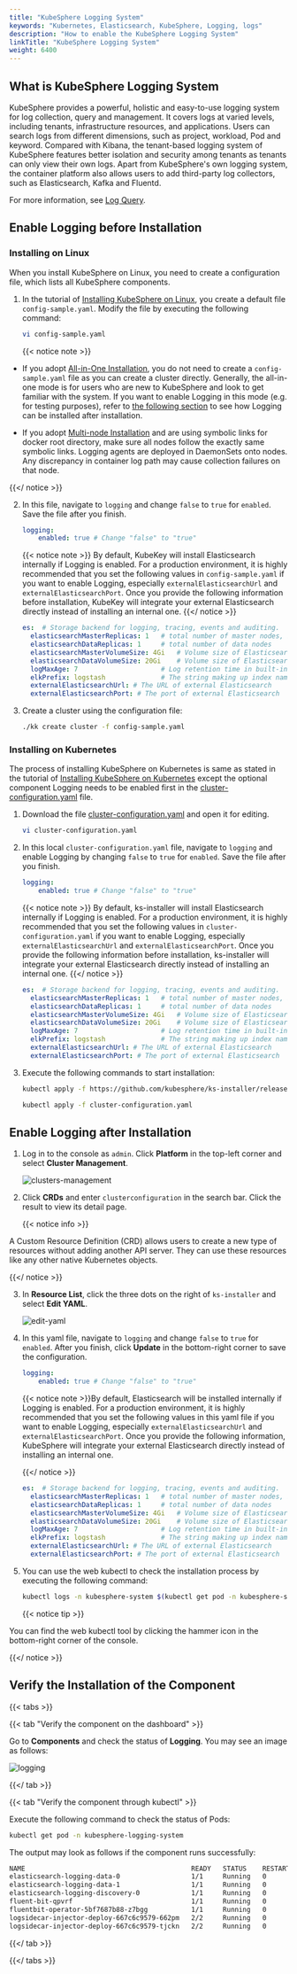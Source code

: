 ```yaml
---
title: "KubeSphere Logging System"
keywords: "Kubernetes, Elasticsearch, KubeSphere, Logging, logs"
description: "How to enable the KubeSphere Logging System"
linkTitle: "KubeSphere Logging System"
weight: 6400
---
```


## What is KubeSphere Logging System

KubeSphere provides a powerful, holistic and easy-to-use logging system for log collection, query and management. It covers logs at varied levels, including tenants, infrastructure resources, and applications. Users can search logs from different dimensions, such as project, workload, Pod and keyword. Compared with Kibana, the tenant-based logging system of KubeSphere features better isolation and security among tenants as tenants can only view their own logs. Apart from KubeSphere's own logging system, the container platform also allows users to add third-party log collectors, such as Elasticsearch, Kafka and Fluentd.

For more information, see [Log Query](../../toolbox/log-query/).

## Enable Logging before Installation

### Installing on Linux

When you install KubeSphere on Linux, you need to create a configuration file, which lists all KubeSphere components.

1. In the tutorial of [Installing KubeSphere on Linux](../../installing-on-linux/introduction/multioverview/), you create a default file `config-sample.yaml`. Modify the file by executing the following command:

    ```bash
    vi config-sample.yaml
    ```

    {{< notice note >}}

- If you adopt [All-in-One Installation](../../quick-start/all-in-one-on-linux/), you do not need to create a `config-sample.yaml` file as you can create a cluster directly. Generally, the all-in-one mode is for users who are new to KubeSphere and look to get familiar with the system. If you want to enable Logging in this mode (e.g. for testing purposes), refer to [the following section](#enable-logging-after-installation) to see how Logging can be installed after installation.

- If you adopt [Multi-node Installation](../../installing-on-linux/introduction/multioverview/) and are using symbolic links for docker root directory, make sure all nodes follow the exactly same symbolic links. Logging agents are deployed in DaemonSets onto nodes. Any discrepancy in container log path may cause collection failures on that node.

{{</ notice >}}

2. In this file, navigate to `logging` and change `false` to `true` for `enabled`. Save the file after you finish.

    ```yaml
    logging:
        enabled: true # Change "false" to "true"
    ```

    {{< notice note >}}
By default, KubeKey will install Elasticsearch internally if Logging is enabled. For a production environment, it is highly recommended that you set the following values in `config-sample.yaml` if you want to enable Logging, especially `externalElasticsearchUrl` and `externalElasticsearchPort`. Once you provide the following information before installation, KubeKey will integrate your external Elasticsearch directly instead of installing an internal one.
    {{</ notice >}}

    ```yaml
    es:  # Storage backend for logging, tracing, events and auditing.
      elasticsearchMasterReplicas: 1   # total number of master nodes, it's not allowed to use even number
      elasticsearchDataReplicas: 1     # total number of data nodes
      elasticsearchMasterVolumeSize: 4Gi   # Volume size of Elasticsearch master nodes
      elasticsearchDataVolumeSize: 20Gi    # Volume size of Elasticsearch data nodes
      logMaxAge: 7                     # Log retention time in built-in Elasticsearch, it is 7 days by default.
      elkPrefix: logstash              # The string making up index names. The index name will be formatted as ks-<elk_prefix>-log
      externalElasticsearchUrl: # The URL of external Elasticsearch
      externalElasticsearchPort: # The port of external Elasticsearch
    ```

3. Create a cluster using the configuration file:

    ```bash
    ./kk create cluster -f config-sample.yaml
    ```

### **Installing on Kubernetes**

The process of installing KubeSphere on Kubernetes is same as stated in the tutorial of [Installing KubeSphere on Kubernetes](../../installing-on-kubernetes/introduction/overview/) except the optional component Logging needs to be enabled first in the [cluster-configuration.yaml](https://github.com/kubesphere/ks-installer/releases/download/v3.0.0/cluster-configuration.yaml) file.

1. Download the file [cluster-configuration.yaml](https://github.com/kubesphere/ks-installer/releases/download/v3.0.0/cluster-configuration.yaml) and open it for editing.

    ```bash
    vi cluster-configuration.yaml
    ```

2. In this local `cluster-configuration.yaml` file, navigate to `logging` and enable Logging by changing `false` to `true` for `enabled`. Save the file after you finish.

    ```yaml
    logging:
        enabled: true # Change "false" to "true"
    ```

    {{< notice note >}}
By default, ks-installer will install Elasticsearch internally if Logging is enabled. For a production environment, it is highly recommended that you set the following values in `cluster-configuration.yaml` if you want to enable Logging, especially `externalElasticsearchUrl` and `externalElasticsearchPort`. Once you provide the following information before installation, ks-installer will integrate your external Elasticsearch directly instead of installing an internal one.
    {{</ notice >}}

    ```yaml
    es:  # Storage backend for logging, tracing, events and auditing.
      elasticsearchMasterReplicas: 1   # total number of master nodes, it's not allowed to use even number
      elasticsearchDataReplicas: 1     # total number of data nodes
      elasticsearchMasterVolumeSize: 4Gi   # Volume size of Elasticsearch master nodes
      elasticsearchDataVolumeSize: 20Gi    # Volume size of Elasticsearch data nodes
      logMaxAge: 7                     # Log retention time in built-in Elasticsearch, it is 7 days by default.
      elkPrefix: logstash              # The string making up index names. The index name will be formatted as ks-<elk_prefix>-log
      externalElasticsearchUrl: # The URL of external Elasticsearch
      externalElasticsearchPort: # The port of external Elasticsearch
    ```

3. Execute the following commands to start installation:

    ```bash
    kubectl apply -f https://github.com/kubesphere/ks-installer/releases/download/v3.0.0/kubesphere-installer.yaml

    kubectl apply -f cluster-configuration.yaml
    ```

## Enable Logging after Installation

1. Log in to the console as `admin`. Click **Platform** in the top-left corner and select **Cluster Management**.
   
   ![clusters-management](/images/docs/enable-pluggable-components/kubesphere-logging-system/clusters-management.png)

2. Click **CRDs** and enter `clusterconfiguration` in the search bar. Click the result to view its detail page.

    {{< notice info >}}

A Custom Resource Definition (CRD) allows users to create a new type of resources without adding another API server. They can use these resources like any other native Kubernetes objects.

{{</ notice >}}

3. In **Resource List**, click the three dots on the right of `ks-installer` and select **Edit YAML**.

    ![edit-yaml](/images/docs/enable-pluggable-components/kubesphere-logging-system/edit-yaml.png)

4. In this yaml file, navigate to `logging` and change `false` to `true` for `enabled`. After you finish, click **Update** in the bottom-right corner to save the configuration.

    ```yaml
    logging:
        enabled: true # Change "false" to "true"
    ```

    {{< notice note >}}By default, Elasticsearch will be installed internally if Logging is enabled. For a production environment, it is highly recommended that you set the following values in this yaml file if you want to enable Logging, especially `externalElasticsearchUrl` and `externalElasticsearchPort`. Once you provide the following information, KubeSphere will integrate your external Elasticsearch directly instead of installing an internal one.
    
    {{</ notice >}}
    
    ```yaml
    es:  # Storage backend for logging, tracing, events and auditing.
      elasticsearchMasterReplicas: 1   # total number of master nodes, it's not allowed to use even number
      elasticsearchDataReplicas: 1     # total number of data nodes
      elasticsearchMasterVolumeSize: 4Gi   # Volume size of Elasticsearch master nodes
      elasticsearchDataVolumeSize: 20Gi    # Volume size of Elasticsearch data nodes
      logMaxAge: 7                     # Log retention time in built-in Elasticsearch, it is 7 days by default.
      elkPrefix: logstash              # The string making up index names. The index name will be formatted as ks-<elk_prefix>-log
      externalElasticsearchUrl: # The URL of external Elasticsearch
      externalElasticsearchPort: # The port of external Elasticsearch
    ```

5. You can use the web kubectl to check the installation process by executing the following command:

    ```bash
    kubectl logs -n kubesphere-system $(kubectl get pod -n kubesphere-system -l app=ks-install -o jsonpath='{.items[0].metadata.name}') -f
    ```

    {{< notice tip >}}

You can find the web kubectl tool by clicking the hammer icon in the bottom-right corner of the console.

{{</ notice >}}

## Verify the Installation of the Component

{{< tabs >}}

{{< tab "Verify the component on the dashboard" >}}

Go to **Components** and check the status of **Logging**. You may see an image as follows:

![logging](/images/docs/enable-pluggable-components/kubesphere-logging-system/logging.png)

{{</ tab >}}

{{< tab "Verify the component through kubectl" >}}

Execute the following command to check the status of Pods:

```bash
kubectl get pod -n kubesphere-logging-system
```

The output may look as follows if the component runs successfully:

```bash
NAME                                          READY   STATUS    RESTARTS   AGE
elasticsearch-logging-data-0                  1/1     Running   0          9m33s
elasticsearch-logging-data-1                  1/1     Running   0          5m12s
elasticsearch-logging-discovery-0             1/1     Running   0          9m33s
fluent-bit-qpvrf                              1/1     Running   0          4m56s
fluentbit-operator-5bf7687b88-z7bgg           1/1     Running   0          9m26s
logsidecar-injector-deploy-667c6c9579-662pm   2/2     Running   0          8m56s
logsidecar-injector-deploy-667c6c9579-tjckn   2/2     Running   0          8m56s
```

{{</ tab >}}

{{</ tabs >}}
